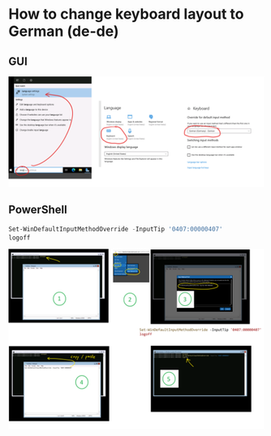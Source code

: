 # How to change keyboard layout to German (de-de)

## GUI

![GUI](Keyboard-German-GUI.png)

## PowerShell

```powershell
Set-WinDefaultInputMethodOverride -InputTip '0407:00000407'
logoff
```

![PowerShell](Keyboard-German-PowerShell.png)